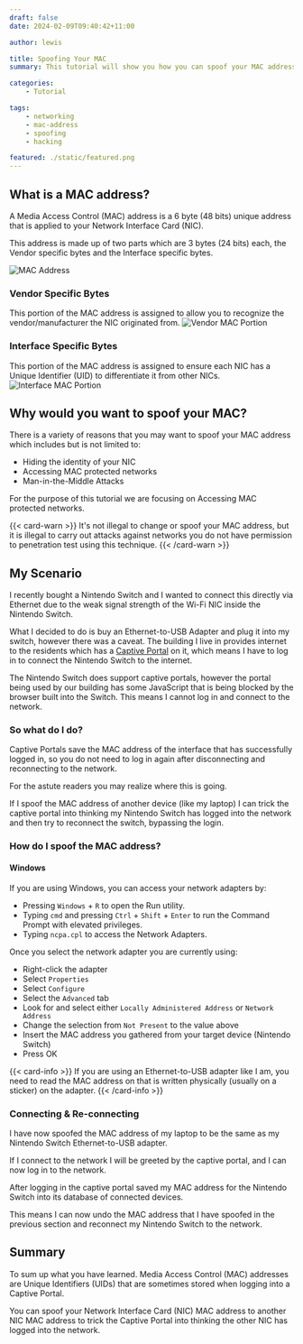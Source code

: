 ```yaml
---
draft: false
date: 2024-02-09T09:40:42+11:00

author: lewis

title: Spoofing Your MAC
summary: This tutorial will show you how you can spoof your MAC address.

categories:
    - Tutorial

tags:
    - networking
    - mac-address
    - spoofing
    - hacking

featured: ./static/featured.png
---
```


## What is a MAC address?
A Media Access Control (MAC) address is a 6 byte (48 bits) unique address that is applied to your Network Interface Card (NIC).

This address is made up of two parts which are 3 bytes (24 bits) each, the Vendor specific bytes and the Interface specific bytes.

![MAC Address](/content/spoofing-your-mac/image1.png)

### Vendor Specific Bytes
This portion of the MAC address is assigned to allow you to recognize the vendor/manufacturer the NIC originated from.
![Vendor MAC Portion](/content/spoofing-your-mac/image2.png)

### Interface Specific Bytes
This portion of the MAC address is assigned to ensure each NIC has a Unique Identifier (UID) to differentiate it from other NICs.
![Interface MAC Portion](/content/spoofing-your-mac/image3.png)

## Why would you want to spoof your MAC?
There is a variety of reasons that you may want to spoof your MAC address which includes but is not limited to:
- Hiding the identity of your NIC
- Accessing MAC protected networks
- Man-in-the-Middle Attacks

For the purpose of this tutorial we are focusing on Accessing MAC protected networks.

{{< card-warn >}}
It's not illegal to change or spoof your MAC address, but it is illegal to carry out attacks against networks you do not have permission to penetration test using this technique.
{{< /card-warn >}}

## My Scenario
I recently bought a Nintendo Switch and I wanted to connect this directly via Ethernet due to the weak signal strength of the Wi-Fi NIC inside the Nintendo Switch.

What I decided to do is buy an Ethernet-to-USB Adapter and plug it into my switch, however there was a caveat.
The building I live in provides internet to the residents which has a [Captive Portal](https://en.wikipedia.org/wiki/Captive_portal) on it, which means I have to log in to connect the Nintendo Switch to the internet.

The Nintendo Switch does support captive portals, however the portal being used by our building has some JavaScript that is being blocked by the browser built into the Switch. This means I cannot log in and connect to the network.

### So what do I do?
Captive Portals save the MAC address of the interface that has successfully logged in, so you do not need to log in again after disconnecting and reconnecting to the network.

For the astute readers you may realize where this is going.

If I spoof the MAC address of another device (like my laptop) I can trick the captive portal into thinking my Nintendo Switch has logged into the network and then try to reconnect the switch, bypassing the login.

### How do I spoof the MAC address?
#### Windows
If you are using Windows, you can access your network adapters by:
- Pressing `Windows` + `R` to open the Run utility.
- Typing `cmd` and pressing `Ctrl` + `Shift` + `Enter` to run the Command Prompt with elevated privileges.
- Typing `ncpa.cpl` to access the Network Adapters.

Once you select the network adapter you are currently using:
- Right-click the adapter
- Select `Properties`
- Select `Configure`
- Select the `Advanced` tab
- Look for and select either `Locally Administered Address` or `Network Address`
- Change the selection from `Not Present` to the value above
- Insert the MAC address you gathered from your target device (Nintendo Switch)
- Press OK

{{< card-info >}}
If you are using an Ethernet-to-USB adapter like I am, you need to read the MAC address on that is written physically (usually on a sticker) on the adapter.
{{< /card-info >}}

### Connecting & Re-connecting
I have now spoofed the MAC address of my laptop to be the same as my Nintendo Switch Ethernet-to-USB adapter.

If I connect to the network I will be greeted by the captive portal, and I can now log in to the network.

After logging in the captive portal saved my MAC address for the Nintendo Switch into its database of connected devices.

This means I can now undo the MAC address that I have spoofed in the previous section and reconnect my Nintendo Switch to the network.

## Summary
To sum up what you have learned. Media Access Control (MAC) addresses are Unique Identifiers (UIDs) that are sometimes stored when logging into a Captive Portal. 

You can spoof your Network Interface Card (NIC) MAC address to another NIC MAC address to trick the Captive Portal into thinking the other NIC has logged into the network.